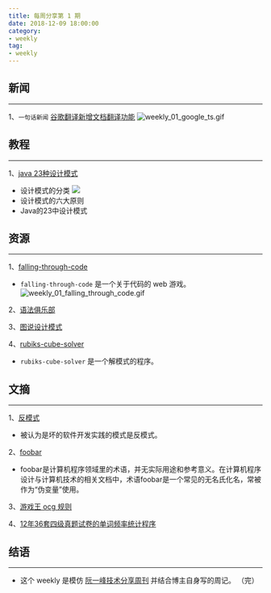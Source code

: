 ```yaml
---
title: 每周分享第 1 期
date: 2018-12-09 18:00:00
category:
- weekly
tag:
- weekly
---
```


## 新闻
---
1、`一句话新闻` [谷歌翻译新增文档翻译功能](https://www.blog.google/products/translate/new-look-google-translate-web/)
![weekly_01_google_ts.gif](https://hy-picgo.oss-cn-shenzhen.aliyuncs.com/img/blog-hackettyu-com/weekly_01_google_ts.gif)

## 教程
---
1、[java 23种设计模式](http://www.cnblogs.com/geek6/p/3951677.html)
- 设计模式的分类
![](http://dl.iteye.com/upload/attachment/0083/1179/57a92d42-4d84-3aa9-a8b9-63a0b02c2c36.jpg)
- 设计模式的六大原则
- Java的23中设计模式

## 资源
---
1、[falling-through-code](https://sergiubucur.itch.io/falling-through-code)
- `falling-through-code` 是一个关于代码的 web 游戏。
![weekly_01_falling_through_code.gif](https://hy-picgo.oss-cn-shenzhen.aliyuncs.com/img/blog-hackettyu-com/weekly_01_falling_through_code.gif)

2、[语法俱乐部](https://zhusandiao.gitbooks.io/grammar-club/content/)

3、[图说设计模式](https://design-patterns.readthedocs.io/zh_CN/latest/index.html)

4、[rubiks-cube-solver](https://rubiks-cube-solver.com/)
- `rubiks-cube-solver` 是一个解模式的程序。

## 文摘
---
1、[反模式](https://zh.wikipedia.org/wiki/%E5%8F%8D%E9%9D%A2%E6%A8%A1%E5%BC%8F)
- 被认为是坏的软件开发实践的模式是反模式。

2、[foobar](https://zh.wikipedia.org/wiki/Foobar
)
- foobar是计算机程序领域里的术语，并无实际用途和参考意义。在计算机程序设计与计算机技术的相关文档中，术语foobar是一个常见的无名氏化名，常被作为“伪变量”使用。

3、[游戏王 ocg 规则](https://ocg-rule.readthedocs.io/zh_CN/latest/)

4、[12年36套四级真题试卷的单词频率统计程序](https://github.com/linchuanXu/word-statistics-cet4)

## 结语
---
- 这个 weekly 是模仿 [阮一峰技术分享周刊](https://github.com/ruanyf/weekly) 并结合博主自身写的周记。
（完）